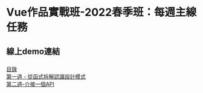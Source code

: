# Vue作品實戰班-2022春季班：每週主線任務
## 線上demo連結
###
  [目錄]( http://chiayinin.com/vue3Taskword/) <br>
  [第一週 - 從函式拆解認識設計模式]( http://chiayinin.com/vue3Taskword/Week001/index.html) <br>
  [第二週-介接一個API]( http://chiayinin.com/vue3Taskword/week002/index.html)  
